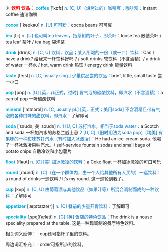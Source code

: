 ☀ <font color="red">**饮料 饮品：**</font>
<font color="sky blue">**coffee**</font> ['kɒfɪ] 
<font color="#0070c0">n. [C, U]（烘烤过的）咖啡豆；咖啡粉：</font>instant coffee 速溶咖啡

<font color="sky blue">**cocoa**</font> ['kəʊkəʊ] 
<font color="#0070c0">n. [U] 可可粉：</font>cocoa beans 可可豆

<font color="sky blue">**tea**</font> [ti:] 
<font color="#0070c0">n. [U] 也可叫tea leaves，指茶树的叶子，即茶叶：</font>loose tea 散装茶叶 / tea leaf 茶叶 / tea bag 袋泡茶

<font color="sky blue">**drink**</font> [drɪŋk] 
<font color="#0070c0">n. [C, U] 饮料，饮品；某人所喝的一份（或一口）饮料：</font>Can I have a drink? 给我来一杯饮料好吗？/ soft drinks 软饮料（不含酒精）/ a drink of water 一杯水 / hot, warm drink 热饮 / energy drink 能量饮料

<font color="sky blue">**taste**</font> [teɪst] 
<font color="#0070c0">n. [C, usually sing.] 少量供品尝的饮品：</font>brief, little, small taste 尝一小口

<font color="sky blue">**pop**</font> [pɒp] 
<font color="#0070c0">n. [U] [英，非正式，过时] 冒气泡的碳酸饮料，即汽水（不含酒精）：</font>a can of pop 一听碳酸饮料

<font color="sky blue">**mineral**</font> ['mɪnərəl] 
<font color="#0070c0">n. [C, usually pl.] [英，正式；美用soda] 不含酒精且带有气泡的各种口味的甜饮料，即汽水：</font>了解即可
           
<font color="sky blue">**soda**</font> [ˈsəʊdə; 美 ˈsoʊdə]
<font color="#0070c0">n. 1 [U, C] 苏打汽水，相当于soda water：</font>a Scotch and soda 一杯加汽水的苏格兰威士忌 <font color="#0070c0">2 [U, C]（旧时用法为soda pop）[均美] 有果味的一种甜味苏打汽水（有时加入冰激凌）：</font>He had an ice-cream soda. 他喝了一杯冰激凌果味汽水。/ self-service fountain sodas and small bags of potato chips 自助冷饮和小包薯片

<font color="sky blue">**float**</font> [fləʊt] 
<font color="#0070c0">n. [C] [美] 加冰激凌的饮料：</font>a Coke float 一杯加冰激凌的可口可乐

<font color="sky blue">**round**</font> [raʊnd] 
<font color="#0070c0">n. [C]（在一个群体内，由一个人给其他所有人买的）一巡饮料：</font>a round of drinks一巡饮料 / It’s my round. 这一巡轮到我了。

<font color="sky blue">**cup**</font> [kʌp] 
<font color="#0070c0">n. [C, U] 由葡萄酒与其他饮品（如果汁等）所混合调制而成的一种饮料：</font>了解即可
           
<font color="sky blue">**appetizer**</font> [ˈæpɪtaɪzə(r)]
<font color="#0070c0">n. [C] 餐前的少量开胃饮料：</font>了解即可
           
<font color="sky blue">**speciality**</font> [ˌspeʃiˈæləti]
<font color="#0070c0">n. [C] [英] 饭店的特色饮品：</font>The drink is a house speciality prepared at the table. 这是一种现调制的餐厅特色饮料。

相关词义延伸：
· cup还可指杯子里的饮料。

周边词汇补充：
· order可指所点的饮料。
